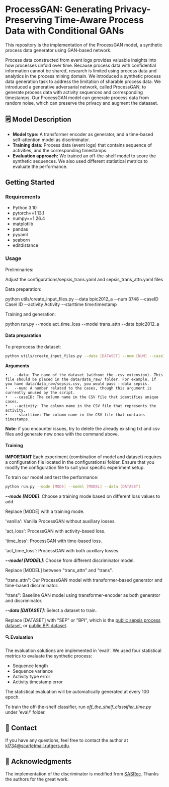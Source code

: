 # ProcessGAN: Generating Privacy-Preserving Time-Aware Process Data with Conditional GANs 
This repository is the implementation of the ProcessGAN model, a synthetic process data generator using GAN-based network. 

Process data constructed from event logs provides valuable insights into how processes unfold over time. 
Because process data with confidential information cannot be shared, 
research is limited using process data and analytics in the process mining domain. 
We introduced a synthetic process data generation task to address the limitation of sharable process data. 
We introduced a generative adversarial network, called ProcessGAN, 
to generate process data with activity sequences and corresponding timestamps. 
Our ProcessGAN model can generate process data from random noise, which can preserve the privacy and augment the datasaet.

## 🗒 Model Description
- **Model type:** A transformer encoder as generator, and a time-based self-attention model as discriminator.
- **Training data:** Process data (event logs) that contains sequence of activities, and the corresponding timestamps.
- **Evaluation approach:** We trained an off-the-shelf model to score the synthetic sequences. We also used different statistical metrics to evaluate the performance.

## Getting Started

### Requirements
* Python 3.10
* pytorch==1.13.1
* numpy==1.26.4
* matplotlib
* pandas
* pyyaml
* seaborn
* editdistance

### Usage

Preliminaries:

Adjust the configurations/sepsis_trans.yaml and sepsis_trans_attn.yaml files


Data preparation:

python utils/create_input_files.py --data bpic2012_a --num 3748 --caseID Case\ ID --activity Activity --starttime time:timestamp


Training and generation:

python run.py --mode act_time_loss --model trans_attn --data bpic2012_a

#### Data preparation 
To preprocess the dataset:
```bash
python utils/create_input_files.py --data [DATASET] --num [NUM] --caseID [CASE ID] --activity [ACTIVITY] --starttime [TIMESTAMP]
```


**Arguments**

	•	--data: The name of the dataset (without the .csv extension). This file should be placed in the data/data_raw/ folder. For example, if you have data/data_raw/sepsis.csv, you would pass --data sepsis.
	•	--num: A number related to the cases, though this argument is currently unused by the script.
	•	--caseID: The column name in the CSV file that identifies unique cases.
	•	--activity: The column name in the CSV file that represents the activity.
	•	--starttime: The column name in the CSV file that contains timestamps.

**Note**: if you encounter issues, try to delete the already existing txt and csv files and generate new ones with the command above.


#### Training 
**IMPORTANT**  Each experiment (combination of model and dataset) requires a configuration file located in the configurations/ folder. Ensure that you modify the configuration file to suit your specific experiment setup.

To train our model and test the performance:
```bash
python run.py --mode [MODE] --model [MODEL] --data [DATASET]
```
_**--mode [MODE]**_: Choose a training mode based on different loss values to add.

Replace [MODE] with a training mode. 

'vanilla': Vanilla ProcessGAN without auxillary losses.

'act_loss': ProcessGAN with activity-based loss.

'time_loss': ProcessGAN with time-based loss.

'act_time_loss': ProcessGAN with both auxillary losses.

_**--model [MODEL]**_: Choose from different discriminator model.

Replace [MODEL] between "trans_attn" and "trans".

"trans_attn": Our ProcessGAN model with transformer-based generator and time-based discriminator.

"trans": Baseline GAN model using transformer-encoder as both generator and discriminator.

_**--data [DATASET]**_: Select a dataset to train.

Replace [DATASET] with "SEP" or "BPI", which is the [public sepsis process dataset](https://data.4tu.nl/articles/dataset/Sepsis_Cases_-_Event_Log/12707639), or [public BPI dataset](https://data.4tu.nl/articles/dataset/BPI_Challenge_2012/12689204).

#### 🔍 Evaluation

The evaluation solutions are implemented in 'eval/'. We used four statistical metrics to evaluate the synthetic process:
- Sequence length
- Sequence variance 
- Activity type error
- Activity timestamp error

The statistical evaluation will be automatically generated at every 100 epoch.

To train the off-the-shelf classifier, run _off_the_shelf_classifier_time.py_ under 'eval/' folder.

## 📩 Contact
If you have any questions, feel free to contact the author at kl734@scarletmail.rutgers.edu.

## 📝 Acknowledgments
The implementation of the discriminator is modified from [SASRec](https://github.com/JiachengLi1995/TiSASRec). Thanks the authors for the great work.